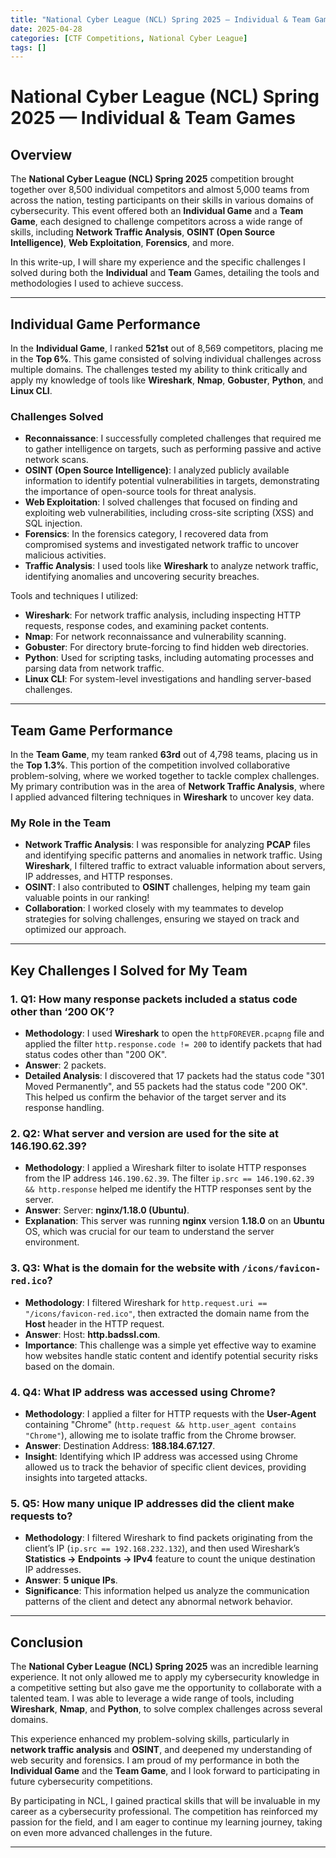```yaml
---
title: "National Cyber League (NCL) Spring 2025 — Individual & Team Games"
date: 2025-04-28
categories: [CTF Competitions, National Cyber League]
tags: []
---
```


# National Cyber League (NCL) Spring 2025 — Individual & Team Games

## Overview

The **National Cyber League (NCL) Spring 2025** competition brought together over 8,500 individual competitors and almost 5,000 teams from across the nation, testing participants on their skills in various domains of cybersecurity. This event offered both an **Individual Game** and a **Team Game**, each designed to challenge competitors across a wide range of skills, including **Network Traffic Analysis**, **OSINT (Open Source Intelligence)**, **Web Exploitation**, **Forensics**, and more.

In this write-up, I will share my experience and the specific challenges I solved during both the **Individual** and **Team** Games, detailing the tools and methodologies I used to achieve success.

---

## Individual Game Performance

In the **Individual Game**, I ranked **521st** out of 8,569 competitors, placing me in the **Top 6%**. This game consisted of solving individual challenges across multiple domains. The challenges tested my ability to think critically and apply my knowledge of tools like **Wireshark**, **Nmap**, **Gobuster**, **Python**, and **Linux CLI**.

### Challenges Solved

- **Reconnaissance**: I successfully completed challenges that required me to gather intelligence on targets, such as performing passive and active network scans.
- **OSINT (Open Source Intelligence)**: I analyzed publicly available information to identify potential vulnerabilities in targets, demonstrating the importance of open-source tools for threat analysis.
- **Web Exploitation**: I solved challenges that focused on finding and exploiting web vulnerabilities, including cross-site scripting (XSS) and SQL injection.
- **Forensics**: In the forensics category, I recovered data from compromised systems and investigated network traffic to uncover malicious activities.
- **Traffic Analysis**: I used tools like **Wireshark** to analyze network traffic, identifying anomalies and uncovering security breaches.

Tools and techniques I utilized:
- **Wireshark**: For network traffic analysis, including inspecting HTTP requests, response codes, and examining packet contents.
- **Nmap**: For network reconnaissance and vulnerability scanning.
- **Gobuster**: For directory brute-forcing to find hidden web directories.
- **Python**: Used for scripting tasks, including automating processes and parsing data from network traffic.
- **Linux CLI**: For system-level investigations and handling server-based challenges.

---

## Team Game Performance

In the **Team Game**, my team ranked **63rd** out of 4,798 teams, placing us in the **Top 1.3%**. This portion of the competition involved collaborative problem-solving, where we worked together to tackle complex challenges. My primary contribution was in the area of **Network Traffic Analysis**, where I applied advanced filtering techniques in **Wireshark** to uncover key data.

### My Role in the Team

- **Network Traffic Analysis**: I was responsible for analyzing **PCAP** files and identifying specific patterns and anomalies in network traffic. Using **Wireshark**, I filtered traffic to extract valuable information about servers, IP addresses, and HTTP responses.
- **OSINT**: I also contributed to **OSINT** challenges, helping my team gain valuable points in our ranking!
- **Collaboration**: I worked closely with my teammates to develop strategies for solving challenges, ensuring we stayed on track and optimized our approach.

---

## Key Challenges I Solved for My Team

### 1. **Q1: How many response packets included a status code other than ‘200 OK’?**
   - **Methodology**: I used **Wireshark** to open the `httpFOREVER.pcapng` file and applied the filter `http.response.code != 200` to identify packets that had status codes other than "200 OK".
   - **Answer**: 2 packets.
   - **Detailed Analysis**: I discovered that 17 packets had the status code "301 Moved Permanently", and 55 packets had the status code "200 OK". This helped us confirm the behavior of the target server and its response handling.

### 2. **Q2: What server and version are used for the site at 146.190.62.39?**
   - **Methodology**: I applied a Wireshark filter to isolate HTTP responses from the IP address `146.190.62.39`. The filter `ip.src == 146.190.62.39 && http.response` helped me identify the HTTP responses sent by the server.
   - **Answer**: Server: **nginx/1.18.0 (Ubuntu)**.
   - **Explanation**: This server was running **nginx** version **1.18.0** on an **Ubuntu** OS, which was crucial for our team to understand the server environment.

### 3. **Q3: What is the domain for the website with `/icons/favicon-red.ico`?**
   - **Methodology**: I filtered Wireshark for `http.request.uri == "/icons/favicon-red.ico"`, then extracted the domain name from the **Host** header in the HTTP request.
   - **Answer**: Host: **http.badssl.com**.
   - **Importance**: This challenge was a simple yet effective way to examine how websites handle static content and identify potential security risks based on the domain.

### 4. **Q4: What IP address was accessed using Chrome?**
   - **Methodology**: I applied a filter for HTTP requests with the **User-Agent** containing "Chrome" (`http.request && http.user_agent contains "Chrome"`), allowing me to isolate traffic from the Chrome browser.
   - **Answer**: Destination Address: **188.184.67.127**.
   - **Insight**: Identifying which IP address was accessed using Chrome allowed us to track the behavior of specific client devices, providing insights into targeted attacks.

### 5. **Q5: How many unique IP addresses did the client make requests to?**
   - **Methodology**: I filtered Wireshark to find packets originating from the client’s IP (`ip.src == 192.168.232.132`), and then used Wireshark’s **Statistics -> Endpoints -> IPv4** feature to count the unique destination IP addresses.
   - **Answer**: **5 unique IPs**.
   - **Significance**: This information helped us analyze the communication patterns of the client and detect any abnormal network behavior.

---

## Conclusion

The **National Cyber League (NCL) Spring 2025** was an incredible learning experience. It not only allowed me to apply my cybersecurity knowledge in a competitive setting but also gave me the opportunity to collaborate with a talented team. I was able to leverage a wide range of tools, including **Wireshark**, **Nmap**, and **Python**, to solve complex challenges across several domains.

This experience enhanced my problem-solving skills, particularly in **network traffic analysis** and **OSINT**, and deepened my understanding of web security and forensics. I am proud of my performance in both the **Individual Game** and the **Team Game**, and I look forward to participating in future cybersecurity competitions.

By participating in NCL, I gained practical skills that will be invaluable in my career as a cybersecurity professional. The competition has reinforced my passion for the field, and I am eager to continue my learning journey, taking on even more advanced challenges in the future.

---